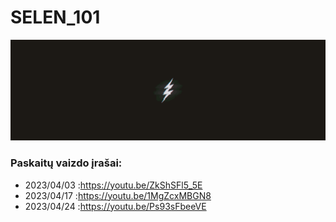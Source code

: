 # SELEN_101

![THUNDER](./img/thunder.gif)

### Paskaitų vaizdo įrašai:

- 2023/04/03 :https://youtu.be/ZkShSFl5_5E
- 2023/04/17 :https://youtu.be/1MgZcxMBGN8
- 2023/04/24 :https://youtu.be/Ps93sFbeeVE